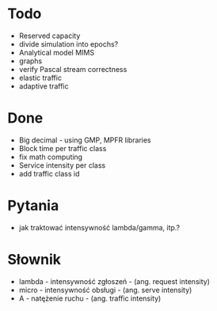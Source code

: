 
# Todo

- Reserved capacity
- divide simulation into epochs?
- Analytical model MIMS
- graphs
- verify Pascal stream correctness
- elastic traffic
- adaptive traffic

# Done

- Big decimal - using GMP, MPFR libraries
- Block time per traffic class
- fix math computing
- Service intensity per class
- add traffic class id


# Pytania

 - jak traktować intensywność lambda/gamma, itp.?


# Słownik

- lambda - intensywność zgłoszeń - (ang. request intensity)
- micro  - intensywność obsługi - (ang. serve intensity)
- A - natężenie ruchu - (ang. traffic intensity)

